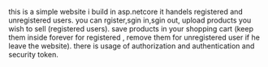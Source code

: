 this is a simple website i build in asp.netcore it handels registered and unregistered  users.
you can rgister,sgin in,sgin out, upload products you wish to sell (registered users).
save products in your shopping cart (keep them inside forever for registered , remove them for unregistered user if he leave the website). 
there is usage of authorization and authentication and security token.
